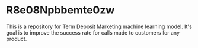 # R8e08Npbbemte0zw
This is a repository for Term Deposit Marketing  machine learning model. It's goal is to improve the success rate for calls made to customers for any product.
